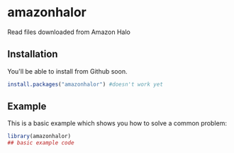 
# amazonhalor

<!-- badges: start -->
<!-- badges: end -->

Read files downloaded from Amazon Halo

## Installation

You'll be able to install from Github soon.

``` r
install.packages("amazonhalor") #doesn't work yet
```

## Example

This is a basic example which shows you how to solve a common problem:

``` r
library(amazonhalor)
## basic example code
```

